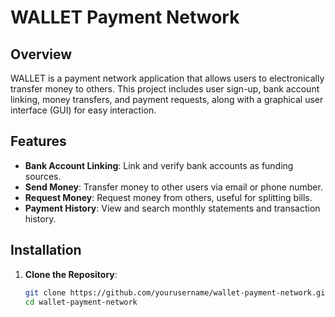 # WALLET Payment Network

## Overview

WALLET is a payment network application that allows users to electronically transfer money to others. This project includes user sign-up, bank account linking, money transfers, and payment requests, along with a graphical user interface (GUI) for easy interaction.

## Features

- **Bank Account Linking**: Link and verify bank accounts as funding sources.
- **Send Money**: Transfer money to other users via email or phone number.
- **Request Money**: Request money from others, useful for splitting bills.
- **Payment History**: View and search monthly statements and transaction history.

## Installation

1. **Clone the Repository**:
   ```bash
   git clone https://github.com/yourusername/wallet-payment-network.git
   cd wallet-payment-network
   ```
